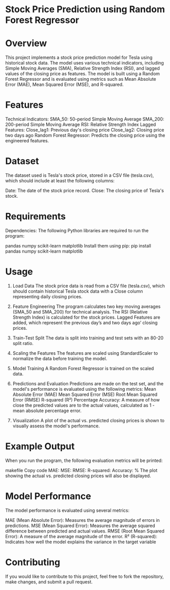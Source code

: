 # Stock Price Prediction using Random Forest Regressor

# Overview
This project implements a stock price prediction model for Tesla using historical stock data. The model uses various technical indicators, including Simple Moving Averages (SMA), Relative Strength Index (RSI), and lagged values of the closing price as features. The model is built using a Random Forest Regressor and is evaluated using metrics such as Mean Absolute Error (MAE), Mean Squared Error (MSE), and R-squared.

# Features
Technical Indicators:
SMA_50: 50-period Simple Moving Average
SMA_200: 200-period Simple Moving Average
RSI: Relative Strength Index
Lagged Features:
Close_lag1: Previous day's closing price
Close_lag2: Closing price two days ago
Random Forest Regressor: Predicts the closing price using the engineered features.
# Dataset
The dataset used is Tesla's stock price, stored in a CSV file (tesla.csv), which should include at least the following columns:

Date: The date of the stock price record.
Close: The closing price of Tesla's stock.
# Requirements
Dependencies:
The following Python libraries are required to run the program:

pandas
numpy
scikit-learn
matplotlib
Install them using pip:
pip install pandas numpy scikit-learn matplotlib

# Usage
1. Load Data
The stock price data is read from a CSV file (tesla.csv), which should contain historical Tesla stock data with a Close column representing daily closing prices.

2. Feature Engineering
The program calculates two key moving averages (SMA_50 and SMA_200) for technical analysis.
The RSI (Relative Strength Index) is calculated for the stock prices.
Lagged Features are added, which represent the previous day’s and two days ago’ closing prices.
3. Train-Test Split
The data is split into training and test sets with an 80-20 split ratio.
4. Scaling the Features
The features are scaled using StandardScaler to normalize the data before training the model.
5. Model Training
A Random Forest Regressor is trained on the scaled data.
6. Predictions and Evaluation
Predictions are made on the test set, and the model's performance is evaluated using the following metrics:
Mean Absolute Error (MAE)
Mean Squared Error (MSE)
Root Mean Squared Error (RMSE)
R-squared (R²)
Percentage Accuracy: A measure of how close the predicted values are to the actual values, calculated as 1 - mean absolute percentage error.
7. Visualization
A plot of the actual vs. predicted closing prices is shown to visually assess the model's performance.
# Example Output
When you run the program, the following evaluation metrics will be printed:

makefile
Copy code
MAE: <value>
MSE: <value>
RMSE: <value>
R-squared: <value>
Accuracy: <value>%
The plot showing the actual vs. predicted closing prices will also be displayed.

# Model Performance
The model performance is evaluated using several metrics:

MAE (Mean Absolute Error): Measures the average magnitude of errors in predictions.
MSE (Mean Squared Error): Measures the average squared difference between predicted and actual values.
RMSE (Root Mean Squared Error): A measure of the average magnitude of the error.
R² (R-squared): Indicates how well the model explains the variance in the target variable
# Contributing
If you would like to contribute to this project, feel free to fork the repository, make changes, and submit a pull request.

